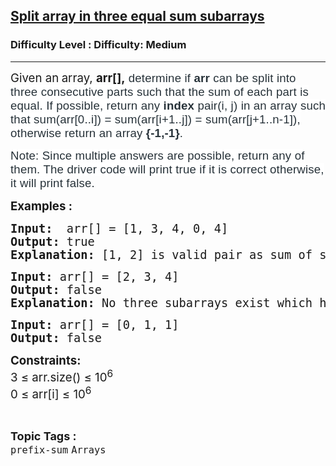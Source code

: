 <h2><a href="https://www.geeksforgeeks.org/problems/split-array-in-three-equal-sum-subarrays/1">Split array in three equal sum subarrays</a></h2><h3>Difficulty Level : Difficulty: Medium</h3><hr><div class="problems_problem_content__Xm_eO"><p><span style="font-size: 14pt;">Given an<strong>&nbsp;</strong>array, <strong>arr[],</strong><span style="background-color: #ffffff; color: #273239; font-family: Nunito, sans-serif; letter-spacing: 0.162px;"> d</span><span style="background-color: #ffffff; color: #273239; font-family: Nunito, sans-serif; letter-spacing: 0.162px;">etermine if <strong>arr</strong> can be split into three consecutive parts such that the sum of each part is equal. If possible, return any <strong>index </strong>pair(i, j) in an array such that sum(arr[0..i]) = sum(arr[i+1..j]) = sum(arr[j+1..n-1]), otherwise return an array <strong>{-1,-1}</strong>. </span></span></p>
<p><span style="font-size: 14pt;"><span style="background-color: #ffffff; color: #273239; font-family: Nunito, sans-serif; letter-spacing: 0.162px;">Note: Since multiple answers are possible, return any of them. The driver code will print true if it is correct otherwise, it will print</span><span style="color: #273239; font-family: Nunito, sans-serif;"><span style="letter-spacing: 0.162px;">&nbsp;false.</span></span></span></p>
<p><span style="font-size: 14pt;"><strong>Examples :</strong></span></p>
<pre><span style="font-size: 14pt;"><strong>Input: </strong> arr[] = [1, 3, 4, 0, 4]
<strong>Output:</strong> true
<strong>Explanation:</strong> [1, 2] is valid pair as sum of subarray arr[0..1] is equal to sum of subarray arr[2..3] and also to sum of subarray arr[4..4]. The sum is 4. </span></pre>
<pre><span style="font-size: 14pt;"><strong>Input:</strong> arr[] = [2, 3, 4]
<strong>Output:</strong> false
<strong>Explanation:</strong> No three subarrays exist which have equal sum.<br></span></pre>
<pre><span style="font-size: 14pt;"><strong>Input:</strong> arr[] = [0, 1, 1]
<strong>Output:</strong> false<br></span></pre>
<p><span style="font-size: 14pt;"><strong>Constraints:</strong><br>3 ≤ arr.size() ≤ 10<sup>6</sup><br>0 ≤ arr[i] ≤ 10<sup>6</sup><br></span></p></div><br><p><span style=font-size:18px><strong>Topic Tags : </strong><br><code>prefix-sum</code>&nbsp;<code>Arrays</code>&nbsp;